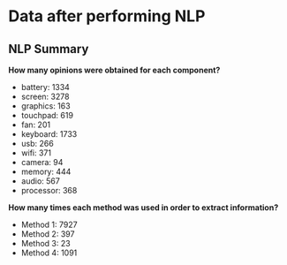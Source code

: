# Data after performing NLP

## NLP Summary

**How many opinions were obtained for each component?**

- battery: 1334
- screen: 3278
- graphics: 163
- touchpad: 619
- fan: 201
- keyboard: 1733
- usb: 266
- wifi: 371
- camera: 94
- memory: 444
- audio: 567
- processor: 368

**How many times each method was used in order to extract information?**

- Method 1: 7927
- Method 2: 397
- Method 3: 23
- Method 4: 1091